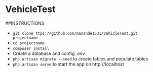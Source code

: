 # VehicleTest
##INSTRUCTIONS
* `git clone ttps://github.com/masande1531/VehicleTest.git  projectname`
* `cd projectname`
* `composer install`
* Create a database and config *.env*
* `php artisan migrate --seed` to create tables and populate tables
* `php artisan serve` to start the app on http://localhost
